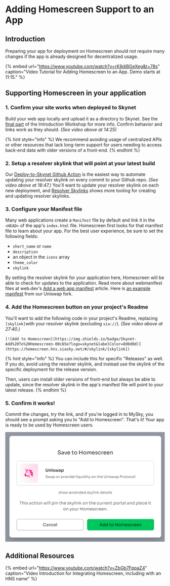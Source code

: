 # Adding Homescreen Support to an App

## Introduction

Preparing your app for deployment on Homescreen should not require many changes if the app is already designed for decentralized usage. 

{% embed url="https://www.youtube.com/watch?v=rK8diBGeXeg&t=78s" caption="Video Tutorial for Adding Homescreen to an App. Demo starts at 11:15." %}

## Supporting Homescreen in your application

### 1. Confirm your site works when deployed to Skynet

Build your web app locally and upload it as a directory to Skynet. See the [final part](../../skynet-workshops/introduction-workshop/part-5-deploy-the-web-app-on-skynet.md) of the Introduction Workshop for more info. Confirm behavior and links work as they should. _\(See video above at 14:25\)_

{% hint style="info" %}
We recommend avoiding usage of centralized APIs or other resources that lack long-term support for users needing to access back-end data with older versions of a front-end.
{% endhint %}

### 2. Setup a resolver skylink that will point at your latest build

Our [Deploy-to-Skynet Github Action](../../developer-guides/deploy-github-actions.md) is the easiest way to automate updating your resolver skylink on every commit to your Github repo. _\(See video above at 18:47.\)_ You'll want to update your resolver skylink on each new deployment, and [Resolver Skylinks](../../skynet-topics/resolver-skylinks.md#web-tools) shows more tooling for creating and updating resolver skylinks.

### 3. Configure your Manifest file

Many web applications create a `Manifest` file by default and link it in the `<HEAD>` of the app's `index.html` file. Homescreen first looks for that manifest file to learn about your app. For the best user experience, be sure to set the following fields:

* `short_name` or `name`
* `description`
* an object in the `icons` array
* `theme_color`
* `skylink`

By setting the resolver skylink for your application here, Homescreen will be able to check for updates to the application. Read more about webmanifest files at web.dev's [Add a web app manifest](https://web.dev/add-manifest/) article. Here is [an example manifest](https://siasky.net/AQBTlVUdVT_qLqqA_4umNe8aiO6KxoGbfvWzEEk0OyvF7w/manifest.json) from our Uniswap fork.

### 4. Add the Homescreen button on your project's Readme

You'll want to add the following code in your project's Readme, replacing `[skylink]`with your resolver skylink \(excluding `sia://`\). _\(See video above at 27:40.\)_

```text
[![Add to Homescreen](https://img.shields.io/badge/Skynet-Add%20To%20Homescreen-00c65e?logo=skynet&labelColor=0d0d0d)](https://homescreen.hns.siasky.net/#/skylink/[skylink])
```

{% hint style="info" %}
You can include this for specific "Releases" as well. If you do, avoid using the resolver skylink, and instead use the skylink of the specific deployment for the release version.

Then, users can install older versions of front-end but always be able to update, since the resolver skylink in the app's manifest file will point to your latest release.
{% endhint %}

### 5. Confirm it works!

Commit the changes, try the link, and if you're logged in to MySky, you should see a prompt asking you to "Add to Homescreen". That's it! Your app is ready to be used by Homescreen users.

![Save to Homescreen pop-up. See extended detalis to confirm Manifest info.](../../.gitbook/assets/image%20%2814%29.png)



## Additional Resources

{% embed url="https://www.youtube.com/watch?v=ZbGb7FppaZ4" caption="Video Introduction for Integrating Homescreen, including with an HNS name" %}

